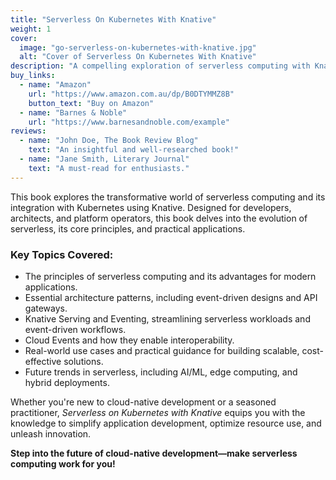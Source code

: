 ```yaml
---
title: "Serverless On Kubernetes With Knative"
weight: 1
cover:
  image: "go-serverless-on-kubernetes-with-knative.jpg"
  alt: "Cover of Serverless On Kubernetes With Knative"
description: "A compelling exploration of serverless computing with Knative."
buy_links:
  - name: "Amazon"
    url: "https://www.amazon.com.au/dp/B0DTYMMZ8B"
    button_text: "Buy on Amazon"
  - name: "Barnes & Noble"
    url: "https://www.barnesandnoble.com/example"
reviews:
  - name: "John Doe, The Book Review Blog"
    text: "An insightful and well-researched book!"
  - name: "Jane Smith, Literary Journal"
    text: "A must-read for enthusiasts."
---
```


This book explores the transformative world of serverless computing and its integration with Kubernetes using Knative. Designed for developers, architects, and platform operators, this book delves into the evolution of serverless, its core principles, and practical applications.

### Key Topics Covered:
- The principles of serverless computing and its advantages for modern applications.
- Essential architecture patterns, including event-driven designs and API gateways.
- Knative Serving and Eventing, streamlining serverless workloads and event-driven workflows.
- Cloud Events and how they enable interoperability.
- Real-world use cases and practical guidance for building scalable, cost-effective solutions.
- Future trends in serverless, including AI/ML, edge computing, and hybrid deployments.

Whether you're new to cloud-native development or a seasoned practitioner, *Serverless on Kubernetes with Knative* equips you with the knowledge to simplify application development, optimize resource use, and unleash innovation.

**Step into the future of cloud-native development—make serverless computing work for you!**
